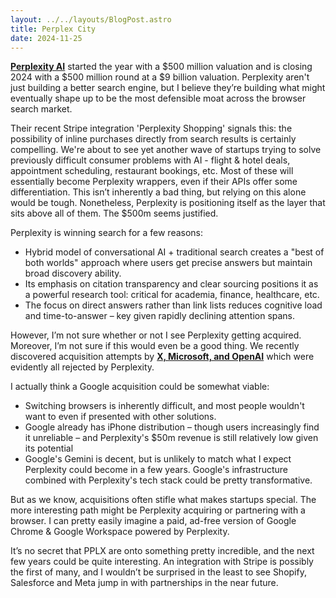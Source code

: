 ```yaml
---
layout: ../../layouts/BlogPost.astro
title: Perplex City
date: 2024-11-25
---
```


[**Perplexity AI**](https://perplexity.ai) started the year with a $500 million valuation and is closing 2024 with a $500 million round at a $9 billion valuation. Perplexity aren't just building a better search engine, but I believe they’re building what might eventually shape up to be the most defensible moat across the browser search market. 

Their recent Stripe integration 'Perplexity Shopping' signals this: the possibility of inline purchases directly from search results is certainly compelling. We're about to see yet another wave of startups trying to solve previously difficult consumer problems with AI - flight & hotel deals, appointment scheduling, restaurant bookings, etc. Most of these will essentially become Perplexity wrappers, even if their APIs offer some differentiation. This isn’t inherently a bad thing, but relying on this alone would be tough. Nonetheless, Perplexity is positioning itself as the layer that sits above all of them. The $500m seems justified.

Perplexity is winning search for a few reasons:
* Hybrid model of conversational AI + traditional search creates a "best of both worlds" approach where users get precise answers but maintain broad discovery ability.
* Its emphasis on citation transparency and clear sourcing positions it as a powerful research tool: critical for academia, finance, healthcare, etc.
* The focus on direct answers rather than link lists reduces cognitive load and time-to-answer – key given rapidly declining attention spans.

However, I’m not sure whether or not I see Perplexity getting acquired. Moreover, I’m not sure if this would even be a good thing. We recently discovered acquisition attempts by [**X, Microsoft, and OpenAI**](https://www.theinformation.com/briefings/microsoft-x-openai-discussed-buying-perplexity) which were evidently all rejected by Perplexity.

I actually think a Google acquisition could be somewhat viable: 
* Switching browsers is inherently difficult, and most people wouldn't want to even if presented with other solutions. 
* Google already has iPhone distribution – though users increasingly find it unreliable – and Perplexity's $50m revenue is still relatively low given its potential
* Google's Gemini is decent, but is unlikely to match what I expect Perplexity could become in a few years. Google's infrastructure combined with Perplexity's tech stack could be pretty transformative. 

But as we know, acquisitions often stifle what makes startups special. The more interesting path might be Perplexity acquiring or partnering with a browser. I can pretty easily imagine a paid, ad-free version of Google Chrome & Google Workspace powered by Perplexity. 

It’s no secret that PPLX are onto something pretty incredible, and the next few years could be quite interesting. An integration with Stripe is possibly the first of many, and I wouldn’t be surprised in the least to see Shopify, Salesforce and Meta jump in with partnerships in the near future.
